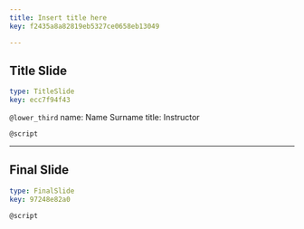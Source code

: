 ```yaml
---
title: Insert title here
key: f2435a8a82819eb5327ce0658eb13049

---
```

## Title Slide

```yaml
type: TitleSlide
key: ecc7f94f43
```





`@lower_third`
name: Name Surname
title: Instructor

`@script`




---
## Final Slide

```yaml
type: FinalSlide
key: 97248e82a0
```






`@script`



